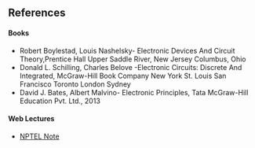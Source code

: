 ## References
#### Books
-  Robert Boylestad, Louis Nashelsky- Electronic Devices And Circuit Theory,Prentice Hall Upper Saddle River, New Jersey Columbus, Ohio
- Donald L. Schilling, Charles Belove -Electronic Circuits: Discrete And Integrated, McGraw-Hill Book Company New York St. Louis San Francisco Toronto London Sydney
- David J. Bates, Albert Malvino- Electronic Principles, Tata McGraw-Hill Education Pvt. Ltd., 2013

#### Web Lectures
- [NPTEL Note](https://nptel.ac.in/)

